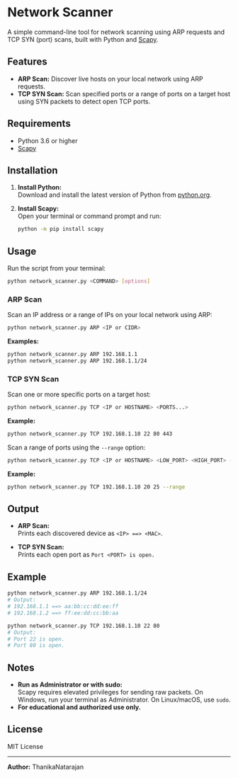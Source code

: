 # Network Scanner

A simple command-line tool for network scanning using ARP requests and TCP SYN (port) scans, built with Python and [Scapy](https://scapy.net/).

## Features

- **ARP Scan:** Discover live hosts on your local network using ARP requests.
- **TCP SYN Scan:** Scan specified ports or a range of ports on a target host using SYN packets to detect open TCP ports.

## Requirements

- Python 3.6 or higher
- [Scapy](https://pypi.org/project/scapy/)

## Installation

1. **Install Python:**  
   Download and install the latest version of Python from [python.org](https://www.python.org/downloads/).

2. **Install Scapy:**  
   Open your terminal or command prompt and run:
   ```sh
   python -m pip install scapy
   ```

## Usage

Run the script from your terminal:

```sh
python network_scanner.py <COMMAND> [options]
```

### ARP Scan

Scan an IP address or a range of IPs on your local network using ARP:

```sh
python network_scanner.py ARP <IP or CIDR>
```

**Examples:**
```sh
python network_scanner.py ARP 192.168.1.1
python network_scanner.py ARP 192.168.1.1/24
```

### TCP SYN Scan

Scan one or more specific ports on a target host:

```sh
python network_scanner.py TCP <IP or HOSTNAME> <PORTS...>
```

**Example:**
```sh
python network_scanner.py TCP 192.168.1.10 22 80 443
```

Scan a range of ports using the `--range` option:

```sh
python network_scanner.py TCP <IP or HOSTNAME> <LOW_PORT> <HIGH_PORT> --range
```

**Example:**
```sh
python network_scanner.py TCP 192.168.1.10 20 25 --range
```

## Output

- **ARP Scan:**  
  Prints each discovered device as `<IP> ==> <MAC>`.

- **TCP SYN Scan:**  
  Prints each open port as `Port <PORT> is open.`

## Example

```sh
python network_scanner.py ARP 192.168.1.1/24
# Output:
# 192.168.1.1 ==> aa:bb:cc:dd:ee:ff
# 192.168.1.2 ==> ff:ee:dd:cc:bb:aa

python network_scanner.py TCP 192.168.1.10 22 80
# Output:
# Port 22 is open.
# Port 80 is open.
```

## Notes

- **Run as Administrator or with sudo:**  
  Scapy requires elevated privileges for sending raw packets. On Windows, run your terminal as Administrator. On Linux/macOS, use `sudo`.
- **For educational and authorized use only.**

## License

MIT License

---

**Author:** ThanikaNatarajan